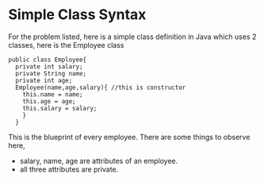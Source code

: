 # Simple Class Syntax
For the problem listed, here is a simple class definition in Java which uses 2 classes, here is the Employee class
```
public class Employee{
  private int salary;
  private String name;
  private int age;
  Employee(name,age,salary){ //this is constructor
    this.name = name;
    this.age = age;
    this.salary = salary;
    }
  }
  ```
 This is the blueprint of every employee. There are some things to observe here,
 
 * salary, name, age are attributes of an employee.
 * all three attributes are private.